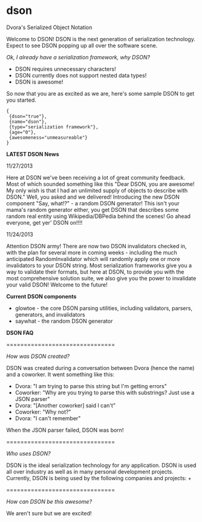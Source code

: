 dson
====

Dvora's Serialized Object Notation

Welcome to DSON! DSON is the next generation of serialization technology. Expect to see DSON popping up all over the software 
scene.

_Ok, I already have a serialization framework, why DSON?_
+ DSON requires unnecessary characters!
+ DSON currently does not support nested data types!
+ DSON is awesome!

So now that you are as excited as we are, here's some sample DSON to get you started.

    {
     {dson="true"},
     {name="dson"},
     {type="serialization framework"},
     {age="0"},
     {awesomeness="unmeasureable"}
    }

__LATEST DSON News__

11/27/2013

Here at DSON we've been receiving a lot of great community feedback. Most of which sounded something like this "Dear DSON, you are awesome! My only wish is that I had an unlimited supply of objects to describe with DSON." Well, you asked and we delivered! Introducing the new DSON component "Say, what!?" - a random DSON generator! This isn't your mama's random generator either, you get DSON that describes some random real entity using Wikipedia/DBPedia behind the scenes! Go ahead everyone, get yer' DSON on!!!!


11/24/2013

Attention DSON army! There are now two DSON invalidators checked in, with the plan for several more in coming weeks - 
including the much anticipated RandomInvalidator which will randomly apply one or more invalidators to your DSON 
string. Most serialization frameworks give you a way to validate their formats, but here at DSON, to provide you 
with the most comprehensive solution suite, we also give you the power to invalidate your valid DSON! Welcome to 
the future!

__Current DSON components__

+ glowtoe - the core DSON parsing utilities, including validators, parsers, generators, and invalidators
+ saywhat - the random DSON generator

__DSON FAQ__

===============================

_How was DSON created?_

DSON was created during a conversation between Dvora (hence the name) and a coworker.  It went something like this:
+ Dvora: "I am trying to parse this string but I'm getting errors"
+ Coworker: "Why are you trying to parse this with substrings? Just use a JSON parser"
+ Dvora: "[Another coworker] said I can't"
+ Coworker: "Why not?"
+ Dvora: "I can't remember"

When the JSON parser failed, DSON was born!

===============================

_Who uses DSON?_

DSON is the ideal serialization technology for any application. DSON is used all over industry as well as in many 
personal development projects.  Currently, DSON is being used by the following companies and projects:
+ 

===============================

_How can DSON be this awesome?_

We aren't sure but we are excited!
